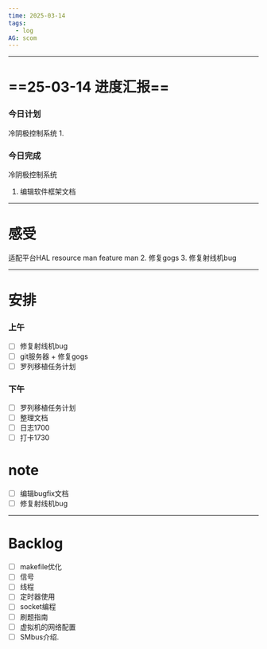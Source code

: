 ```yaml
---
time: 2025-03-14
tags:
  - log
AG: scom
---
```

---
# ==25-03-14 进度汇报==
### 今日计划
冷阴极控制系统
1.  
### 今日完成
冷阴极控制系统
1. 编辑软件框架文档

--- 
# 感受
适配平台HAL
resource man
feature man
2. 修复gogs
3. 修复射线机bug

--- 
# 安排

### 上午
- [ ] 修复射线机bug
- [ ] git服务器 + 修复gogs
- [ ] 罗列移植任务计划

### 下午
- [ ] 罗列移植任务计划
- [ ] 整理文档
- [ ] 日志1700
- [ ] 打卡1730
# note
- [ ] 编辑bugfix文档
- [ ] 修复射线机bug

--- 
# Backlog
- [ ] makefile优化
- [ ] 信号
- [ ] 线程
- [ ] 定时器使用
- [ ] socket编程
- [ ] 刷题指南
- [ ] 虚拟机的网络配置
- [ ] SMbus介绍.
